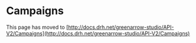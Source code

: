 # Campaigns

This page has moved to [http://docs.drh.net/greenarrow-studio/API-V2/Campaigns](http://docs.drh.net/greenarrow-studio/API-V2/Campaigns)

